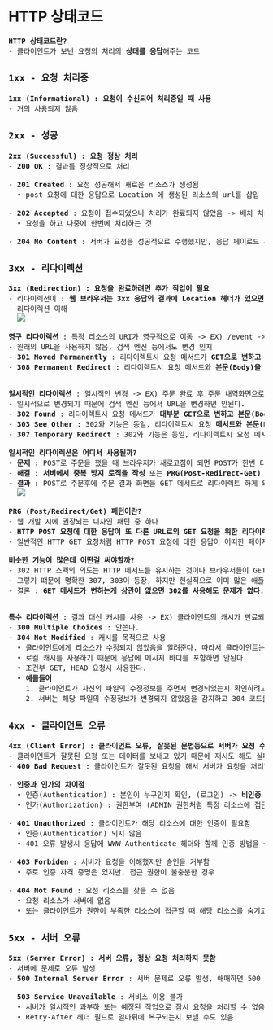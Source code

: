 # HTTP 상태코드
<pre>
<b>HTTP 상태코드란?</b>
- 클라이언트가 보낸 요청의 처리의 <b>상태를 응답</b>해주는 코드
</pre>
## `1xx - 요청 처리중`
<pre>
<b>1xx (Informational) : 요청이 수신되어 처리중일 때 사용</b>
- 거의 사용되지 않음
</pre>
## `2xx - 성공`
<pre>
<b>2xx (Successful) : 요청 정상 처리</b>
- <b>200 OK</b> : 결과를 정상적으로 처리

- <b>201 Created</b> : 요청 성공해서 새로운 리소스가 생성됨
  • post 요청에 대한 응답으로 Location 에 생성된 리소스의 url를 삽입

- <b>202 Accepted</b> : 요청이 접수되었으나 처리가 완료되지 않았음 -> 배치 처리 같은곳에서 사용
  • 요청을 하고 나중에 한번에 처리하는 것

- <b>204 No Content</b> : 서버가 요청을 성공적으로 수행했지만, 응답 페이로드 본문에 보낼 데이터가 없을 때 204 메시지(2xx)만으로 성공만을 인식한다.
</pre>
## `3xx - 리다이렉션`
<pre>
<b>3xx (Redirection) : 요청을 완료하려면 추가 작업이 필요</b>
- 리다이렉션이 : <b>웹 브라우저는 3xx 응답의 결과에 Location 헤더가 있으면, Location 위치로 자동 이동(리다이렉트)</b>
- 리다이렉션 이해
  <img src="https://github.com/RyuKyeongWoo/TIL/blob/main/HTTP/img/Redirection.PNG"/>

<b>영구 리다이렉션</b> : 특정 리소스의 URI가 영구적으로 이동 -> EX) /event -> /new-event
- 원래의 URL을 사용하지 않음, 검색 엔진 등에서도 변경 인지
- <b>301 Moved Permanently</b> : 리다이렉트시 요청 메서드가 <b>GET으로 변하고 본문(Body)이 제거될 수 있음(MAY)</b>
- <b>308 Permanent Redirect</b> : 리다이렉트시 요청 메서드와 <b>본문(Body)을 유지 ( 301이 본문을 제거하는 문제를 해결 해줌 ) -> 하지만 보통 301을 쓴다</b>


<b>일시적인 리다이렉션</b> : 일시적인 변경 -> EX) 주문 완료 후 주문 내역화면으로 이동, <b>PRG: Post/Redirect/Get</b>
- 일시적으로 변경되기 때문에 검색 엔진 등에서 URL을 변경하면 안된다.
- <b>302 Found</b> : 리다이렉트시 요청 메서드가 <b>대부분 GET으로 변하고 본문(Body)이 제거될 수 있음</b>
- <b>303 See Other</b> : 302와 기능은 동일, 리다이렉트시 요청 <b>메서드와 본문(Body) 유지 ( 요청 메서드를 변경하면 안된다.)</b>
- <b>307 Temporary Redirect</b> : 302와 기능은 동일, 리다이렉트시 요청 메서드가 <b>GET으로 변경</b>

<b>일시적인 리다이렉션은 어디서 사용될까?</b>
- <b>문제</b> : POST로 주문을 했을 때 브라우저가 새로고침이 되면 POST가 한번 더 요청 될 수 있다. -> 중복 주문이 될 수 있다.
- <b>해결</b> : <b>서버에서 중복 방지 로직을 작성</b> 또는 <b>PRG(Post-Redirect-Get) 패턴을 사용</b>한다.
- <b>결과</b> : POST로 주문후에 주문 결과 화면을 GET 메서드로 리다이렉트 하게 되면 새로 고침 해도 GET으로 결과 화면만 조회한다.
  <img src="https://github.com/RyuKyeongWoo/TIL/blob/main/HTTP/img/PRG.PNG"/>

<b>PRG (Post/Redirect/Get) 패턴이란?</b>
- 웹 개발 시에 권장되는 디자인 패턴 중 하나
- <b>HTTP POST 요청에 대한 응답이 또 다른 URL로의 GET 요청을 위한 리다이렉트(응답 코드가 3XX)여야 한다는 것</b>을 의미
- 일반적인 HTTP GET 요청처럼 HTTP POST 요청에 대한 응답이 어떠한 페이지를 직접 반환하는 것은 권장되지 않는 위험한 방식이라는 것이다.

<b>비슷한 기능이 많은데 어떤걸 써야할까?</b>
- 302 HTTP 스펙의 의도는 HTTP 메서드를 유지하는 것이나 브라우저들이 GET으로 바꿔버리고 일부는 다르게 동작한다.
- 그렇기 떄문에 명확한 307, 303이 등장, 하지만 현실적으로 이미 많은 애플리케이션 라이브러리들이 302를 기본값으로 사용
- 결론 : <b>GET 메서드가 변하는게 상관이 없으면 302를 사용해도 문제가 없다.</b>


<b>특수 리다이렉션</b> : 결과 대신 캐시를 사용 -> EX) 클라이언트의 캐시가 만료되어 서버에게 캐시 확인 요청 해줌
- <b>300 Multiple Choices</b> : 안쓴다.
- <b>304 Not Modified</b> : 캐시를 목적으로 사용
  • 클라이언트에게 리소스가 수정되지 않았음을 알려준다. 따라서 클라이언트는 로컬PC에 저장된 캐시를 재사용! -> 캐시로 리다이렉트 한다.
  • 로컬 캐시를 사용하기 때문에 응답에 메시지 바디를 포함하면 안된다.
  • 조건부 GET, HEAD 요청시 사용한다.
  • <b>예를들어</b>
    1. 클라이언트가 자신의 파일의 수정정보를 주면서 변경되었는지 확인하려고 서버에게 요청한다.
    2. 서버는 해당 파일의 수정정보가 변경되지 않았음을 감지하고 304 코드를 보내서 클라이언트가 해당 파일을 그대로 사용할 수 있게 한다.
</pre>
## `4xx - 클라이언트 오류`
<pre>
<b>4xx (Client Error) : 클라이언트 오류, 잘못된 문법등으로 서버가 요청 수행할 수 없음</b>
- 클라이언트가 잘못된 요청 또는 데이터를 보내고 있기 때문에 재시도 해도 실패
- <b>400 Bad Request</b> : 클라이언트가 잘못된 요청을 해서 서버가 요청을 처리할 수 없음(요청 파라미터나 API 스펙이 맞지 않을 때)

- <b>인증과 인가의 차이점</b>
  • 인증(Authentication) : 본인이 누구인지 확인, (로그인) -> <b>비인증 시 401 Unauthorized</b>
  • 인가(Authorization) : 권한부여 (ADMIN 권한처럼 특정 리소스에 접근할 수 있는 권한, 인증이 있어야 인가가 있음) -> <b>비인가 시 403 Forbiden</b>

- <b>401 Unauthorized</b> : 클라이언트가 해당 리소스에 대한 인증이 필요함
  • 인증(Authentication) 되지 않음
  • 401 오류 발생시 응답에 WWW-Authenticate 헤더와 함께 인증 방법을 설명해주어야 한다.

- <b>403 Forbiden</b> : 서버가 요청을 이해했지만 승인을 거부함
  • 주로 인증 자격 증명은 있지만, 접근 권한이 불충분한 경우

- <b>404 Not Found</b> : 요청 리소스를 찾을 수 없음
  • 요청 리소스가 서버에 없음
  • 또는 클라이언트가 권한이 부족한 리소스에 접근할 때 해당 리소스를 숨기고 싶을 때 사용
</pre>
## `5xx - 서버 오류`
<pre>
<b>5xx (Server Error) : 서버 오류, 정상 요청 처리하지 못함</b>
- 서버에 문제로 오류 발생
- <b>500 Internal Server Error</b> : 서버 문제로 오류 발생, 애매하면 500 오류

- <b>503 Service Unavailable</b> : 서비스 이용 불가
  • 서버가 일시적인 과부하 또는 예정된 작업으로 잠시 요청을 처리할 수 없음
  • Retry-After 헤더 필드로 얼마뒤에 복구되는지 보낼 수도 있음
</pre>
